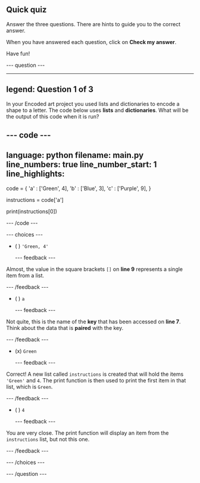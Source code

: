 ## Quick quiz

Answer the three questions. There are hints to guide you to the correct answer.

When you have answered each question, click on **Check my answer**.

Have fun!

--- question ---

---
legend: Question 1 of 3
---
In your Encoded art project you used lists and dictionaries to encode a shape to a letter. The code below uses **lists** and **dictionaries**. What will be the output of this code when it is run?

--- code ---
---
language: python
filename: main.py
line_numbers: true
line_number_start: 1
line_highlights: 
---
code = {
    'a' : ['Green', 4],
    'b' : ['Blue', 3],
    'c' : ['Purple', 9],
}

instructions = code['a']

print(instructions[0])

--- /code ---

--- choices ---

- ( )
`'Green, 4'`

  --- feedback ---
  
Almost, the value in the square brackets `[]` on **line 9** represents a single item from a list. 

  --- /feedback ---

- ( )
`a`

  --- feedback ---
  
Not quite, this is the name of the **key** that has been accessed on **line 7**. Think about the data that is **paired** with the key. 

  --- /feedback ---

- (x) 
`Green`

  --- feedback ---
  
Correct! A new list called `instructions` is created that will hold the items `'Green'` and `4`. The print function is then used to print the first item in that list, which is `Green`.

  --- /feedback ---

- ( ) 
`4`

  --- feedback ---
  
You are very close. The print function will display an item from the `instructions` list, but not this one. 

  --- /feedback ---

--- /choices ---

--- /question ---
